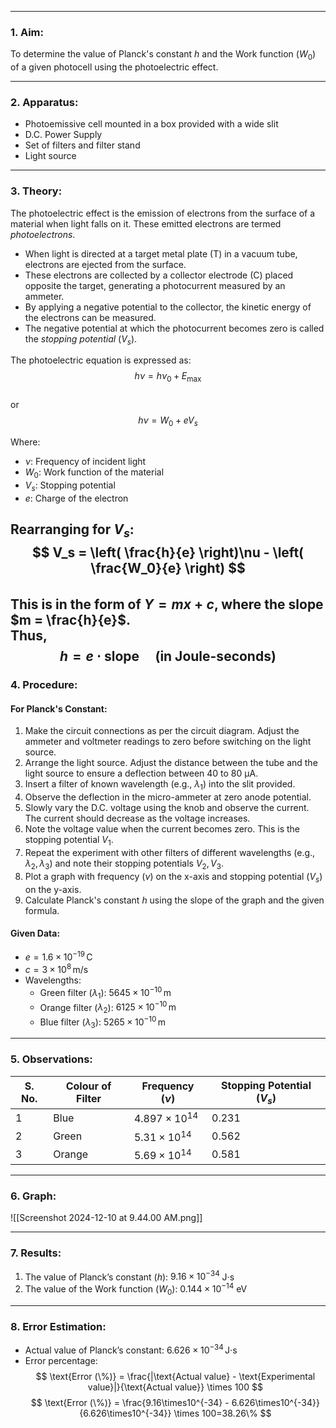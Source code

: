 ___
### 1. Aim:  
To determine the value of Planck's constant $h$ and the Work function $(W_0)$ of a given photocell using the photoelectric effect.  

---
### 2. Apparatus:  
- Photoemissive cell mounted in a box provided with a wide slit  
- D.C. Power Supply  
- Set of filters and filter stand  
- Light source  

---
### 3. Theory:  
The photoelectric effect is the emission of electrons from the surface of a material when light falls on it. These emitted electrons are termed *photoelectrons*.  
- When light is directed at a target metal plate (T) in a vacuum tube, electrons are ejected from the surface.  
- These electrons are collected by a collector electrode (C) placed opposite the target, generating a photocurrent measured by an ammeter.  
- By applying a negative potential to the collector, the kinetic energy of the electrons can be measured.  
- The negative potential at which the photocurrent becomes zero is called the *stopping potential* $(V_s)$.  

The photoelectric equation is expressed as:  
$$ h\nu = h\nu_0 + E_{\text{max}} $$  
or  
$$ h\nu = W_0 + eV_s $$  

Where:  
- $\nu$: Frequency of incident light  
- $W_0$: Work function of the material  
- $V_s$: Stopping potential  
- $e$: Charge of the electron  

Rearranging for $V_s$:  
$$ V_s = \left( \frac{h}{e} \right)\nu - \left( \frac{W_0}{e} \right) $$  
This is in the form of $Y = mx + c$, where the slope $m = \frac{h}{e}$.  
Thus,  
$$ h = e \cdot \text{slope} \quad \text{(in Joule-seconds)} $$  
---
### 4. Procedure:  
#### For Planck's Constant:  
1. Make the circuit connections as per the circuit diagram. Adjust the ammeter and voltmeter readings to zero before switching on the light source.  
2. Arrange the light source. Adjust the distance between the tube and the light source to ensure a deflection between 40 to 80 µA.  
3. Insert a filter of known wavelength (e.g., $\lambda_1$) into the slit provided.  
4. Observe the deflection in the micro-ammeter at zero anode potential.  
5. Slowly vary the D.C. voltage using the knob and observe the current. The current should decrease as the voltage increases.  
6. Note the voltage value when the current becomes zero. This is the stopping potential $V_1$.  
7. Repeat the experiment with other filters of different wavelengths (e.g., $\lambda_2, \lambda_3$) and note their stopping potentials $V_2, V_3$.  
8. Plot a graph with frequency ($\nu$) on the x-axis and stopping potential ($V_s$) on the y-axis.  
9. Calculate Planck's constant $h$ using the slope of the graph and the given formula.  

#### Given Data:  
- $e = 1.6 \times 10^{-19} \, \text{C}$  
- $c = 3 \times 10^8 \, \text{m/s}$  
- Wavelengths:  
  - Green filter ($\lambda_1$): $5645 \times 10^{-10} \, \text{m}$  
  - Orange filter ($\lambda_2$): $6125 \times 10^{-10} \, \text{m}$  
  - Blue filter ($\lambda_3$): $5265 \times 10^{-10} \, \text{m}$  

---

### 5. Observations:  
| S. No. | Colour of Filter | Frequency ($\nu$)    | Stopping Potential ($V_s$) |
| ------ | ---------------- | -------------------- | -------------------------- |
| 1      | Blue             | $4.897\times10^{14}$ | 0.231                      |
| 2      | Green            | $5.31\times10^{14}$  | 0.562                      |
| 3      | Orange           | $5.69\times10^{14}$  | 0.581                      |


---

### 6. Graph:  
![[Screenshot 2024-12-10 at 9.44.00 AM.png]]

---

### 7. Results:  
1. The value of Planck’s constant ($h$): $9.16\times10^{-34}$ $\text{J·s}$  
2. The value of the Work function ($W_0$): $0.144\times10^{-14}$ $\text{eV}$  

---
### 8. Error Estimation:  
- Actual value of Planck’s constant: $6.626 \times 10^{-34} \, \text{J·s}$  
- Error percentage:  
$$ \text{Error (\%)} = \frac{|\text{Actual value} - \text{Experimental value}|}{\text{Actual value}} \times 100 $$
$$ \text{Error (\%)} = \frac{9.16\times10^{-34} - 6.626\times10^{-34}}{6.626\times10^{-34}} \times 100=38.26\% $$

